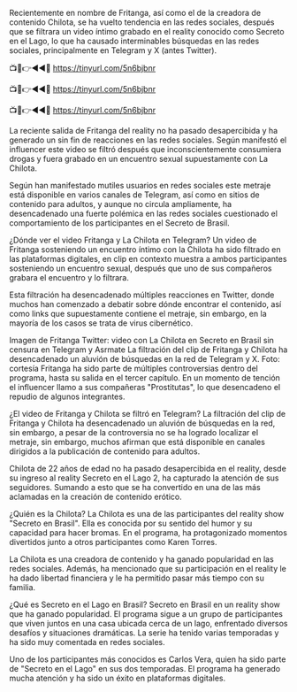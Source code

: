 Recientemente en nombre de Fritanga, así como el de la creadora de contenido Chilota, se ha vuelto tendencia en las redes sociales, después que se filtrara un video íntimo grabado en el reality conocido como Secreto en el Lago, lo que ha causado interminables búsquedas en las redes sociales, principalmente en Telegram y X (antes Twitter).

📺📱👉◄◄🔴  https://tinyurl.com/5n6bjbnr

📺📱👉◄◄🔴  https://tinyurl.com/5n6bjbnr

📺📱👉◄◄🔴  https://tinyurl.com/5n6bjbnr


La reciente salida de Fritanga del reality no ha pasado desapercibida y ha generado un sin fin de reacciones en las redes sociales. Según manifestó el influencer este video se filtró después que inconscientemente consumiera drogas y fuera grabado en un encuentro sexual supuestamente con La Chilota.

Según han manifestado mutiles usuarios en redes sociales este metraje está disponible en varios canales de Telegram, así como en sitios de contenido para adultos, y aunque no circula ampliamente, ha desencadenado una fuerte polémica en las redes sociales cuestionado el comportamiento de los participantes en el Secreto de Brasil.


¿Dónde ver el video Fritanga y La Chilota en Telegram?
Un video de Fritanga sosteniendo un encuentro íntimo con la Chilota ha sido filtrado en las plataformas digitales, en clip en contexto muestra a ambos participantes sosteniendo un encuentro sexual, después que uno de sus compañeros grabara el encuentro y lo filtrara.

Esta filtración ha desencadenado múltiples reacciones en Twitter, donde muchos han comenzado a debatir sobre dónde encontrar el contenido, así como links que supuestamente contiene el metraje, sin embargo, en la mayoría de los casos se trata de virus cibernético.

Imagen de Fritanga Twitter: video con La Chilota en Secreto en Brasil sin censura en Telegram y Asrmate
La filtración del clip de Fritanga y Chilota ha desencadenado un aluvión de búsquedas en la red de Telegram y X. Foto: cortesía
Fritanga ha sido parte de múltiples controversias dentro del programa, hasta su salida en el tercer capítulo. En un momento de tención el influencer llamo a sus compañeras "Prostitutas", lo que desencadeno el repudio de algunos integrantes.

¿El video de Fritanga y Chilota se filtró en Telegram?
La filtración del clip de Fritanga y Chilota ha desencadenado un aluvión de búsquedas en la red, sin embargo, a pesar de la controversia no se ha logrado localizar el metraje, sin embargo, muchos afirman que está disponible en canales dirigidos a la publicación de contenido para adultos.

Chilota de 22 años de edad no ha pasado desapercibida en el reality, desde su ingreso al reality Secreto en el Lago 2, ha capturado la atención de sus seguidores. Sumando a esto que se ha convertido en una de las más aclamadas en la creación de contenido erótico.

¿Quién es la Chilota?
La Chilota es una de las participantes del reality show "Secreto en Brasil". Ella es conocida por su sentido del humor y su capacidad para hacer bromas. En el programa, ha protagonizado momentos divertidos junto a otros participantes como Karen Torres.

La Chilota es una creadora de contenido y ha ganado popularidad en las redes sociales. Además, ha mencionado que su participación en el reality le ha dado libertad financiera y le ha permitido pasar más tiempo con su familia.

¿Qué es Secreto en el Lago en Brasil?
Secreto en Brasil en un reality show que ha ganado popularidad. El programa sigue a un grupo de participantes que viven juntos en una casa ubicada cerca de un lago, enfrentado diversos desafíos y situaciones dramáticas. La serie ha tenido varias temporadas y ha sido muy comentada en redes sociales.

Uno de los participantes más conocidos es Carlos Vera, quien ha sido parte de "Secreto en el Lago" en sus dos temporadas. El programa ha generado mucha atención y ha sido un éxito en plataformas digitales.
